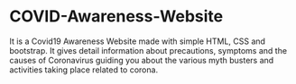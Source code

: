 # COVID-Awareness-Website
It is a Covid19 Awareness Website made with simple HTML, CSS and bootstrap.
It gives detail information about precautions, symptoms and the causes of Coronavirus guiding you about the various myth busters and activities taking place related to corona.
